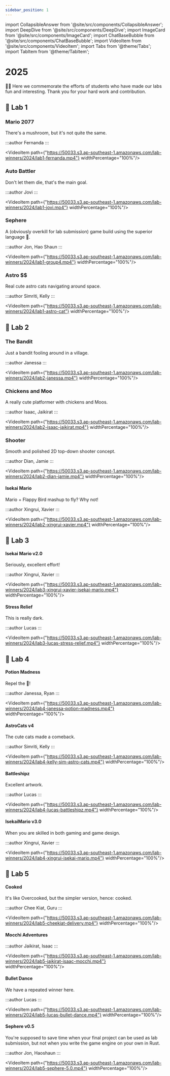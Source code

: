 ```yaml
---
sidebar_position: 1
---
```


import CollapsibleAnswer from '@site/src/components/CollapsibleAnswer';
import DeepDive from '@site/src/components/DeepDive';
import ImageCard from '@site/src/components/ImageCard';
import ChatBaseBubble from '@site/src/components/ChatBaseBubble';
import VideoItem from '@site/src/components/VideoItem';
import Tabs from '@theme/Tabs';
import TabItem from '@theme/TabItem';

# 2025

🎉🍾 Here we commemorate the efforts of students who have made our labs fun and interesting. Thank you for your hard work and contribution.

## 🥇 Lab 1

### Mario 2077

There's a mushroom, but it's not quite the same.

:::author
Fernanda
:::

<VideoItem path={"https://50033.s3.ap-southeast-1.amazonaws.com/lab-winners/2024/lab1-fernanda.mp4"} widthPercentage="100%"/>

### Auto Battler

Don't let them die, that's the main goal.

:::author
Jovi
:::

<VideoItem path={"https://50033.s3.ap-southeast-1.amazonaws.com/lab-winners/2024/lab1-jovi.mp4"} widthPercentage="100%"/>

### Sephere

A (obviously overkill for lab submission) game build using the superior language 🦀.

:::author
Jon, Hao Shaun
:::

<VideoItem path={"https://50033.s3.ap-southeast-1.amazonaws.com/lab-winners/2024/lab1-group4.mp4"} widthPercentage="100%"/>

### Astro $$

Real cute astro cats navigating around space.

:::author
Simriti, Kelly
:::

<VideoItem path={"https://50033.s3.ap-southeast-1.amazonaws.com/lab-winners/2024/lab1-astro-cat"} widthPercentage="100%"/>

## 🥇 Lab 2

### The Bandit

Just a bandit fooling around in a village.

:::author
Janessa
:::

<VideoItem path={"https://50033.s3.ap-southeast-1.amazonaws.com/lab-winners/2024/lab2-janessa.mp4"} widthPercentage="100%"/>

### Chickens and Moo

A really cute platformer with chickens and Moos.

:::author
Isaac, Jaikirat
:::

<VideoItem path={"https://50033.s3.ap-southeast-1.amazonaws.com/lab-winners/2024/lab2-isaac-jaikirat.mp4"} widthPercentage="100%"/>

### Shooter

Smooth and polished 2D top-down shooter concept.

:::author
Dian, Jamie
:::

<VideoItem path={"https://50033.s3.ap-southeast-1.amazonaws.com/lab-winners/2024/lab2-dian-jamie.mp4"} widthPercentage="100%"/>

#### Isekai Mario

Mario + Flappy Bird mashup to fly? Why not!

:::author
Xingrui, Xavier
:::

<VideoItem path={"https://50033.s3.ap-southeast-1.amazonaws.com/lab-winners/2024/lab2-xingrui-xavier.mp4"} widthPercentage="100%"/>

## 🥇 Lab 3

#### Isekai Mario v2.0

Seriously, excellent effort!

:::author
Xingrui, Xavier
:::

<VideoItem path={"https://50033.s3.ap-southeast-1.amazonaws.com/lab-winners/2024/lab3-xingrui-xavier-isekai-mario.mp4"} widthPercentage="100%"/>

#### Stress Relief

This is really dark.

:::author
Lucas
:::

<VideoItem path={"https://50033.s3.ap-southeast-1.amazonaws.com/lab-winners/2024/lab3-lucas-stress-relief.mp4"} widthPercentage="100%"/>

## 🥇 Lab 4

#### Potion Madness

Repel the 💩!

:::author
Janessa, Ryan
:::

<VideoItem path={"https://50033.s3.ap-southeast-1.amazonaws.com/lab-winners/2024/lab4-janessa-potion-madness.mp4"} widthPercentage="100%"/>

#### AstroCats v4

The cute cats made a comeback.

:::author
Simriti, Kelly
:::

<VideoItem path={"https://50033.s3.ap-southeast-1.amazonaws.com/lab-winners/2024/lab4-kelly-sim-astro-cats.mp4"} widthPercentage="100%"/>

#### Battleshipz

Excellent artwork.

:::author
Lucas
:::

<VideoItem path={"https://50033.s3.ap-southeast-1.amazonaws.com/lab-winners/2024/lab4-lucas-battleshipz.mp4"} widthPercentage="100%"/>

#### IsekaiMario v3.0

When you are skilled in both gaming and game design.

:::author
Xingrui, Xavier
:::

<VideoItem path={"https://50033.s3.ap-southeast-1.amazonaws.com/lab-winners/2024/lab4-xingrui-isekai-mario.mp4"} widthPercentage="100%"/>

## 🥇 Lab 5

#### Cooked

It's like Overcooked, but the simpler version, hence: cooked.

:::author
Chee Kiat, Guru
:::

<VideoItem path={"https://50033.s3.ap-southeast-1.amazonaws.com/lab-winners/2024/lab5-cheekiat-delivery.mp4"} widthPercentage="100%"/>

#### Mocchi Adventures

:::author
Jaikirat, Isaac
:::

<VideoItem path={"https://50033.s3.ap-southeast-1.amazonaws.com/lab-winners/2024/lab5-jaikirat-isaac-mocchi.mp4"} widthPercentage="100%"/>

#### Bullet Dance

We have a repeated winner here.

:::author
Lucas
:::

<VideoItem path={"https://50033.s3.ap-southeast-1.amazonaws.com/lab-winners/2024/lab5-lucas-bullet-dance.mp4"} widthPercentage="100%"/>

#### Sephere v0.5

You're supposed to save time when your final project can be used as lab submission, but not when you write the game engine on your own in Rust.

:::author
Jon, Haoshaun
:::

<VideoItem path={"https://50033.s3.ap-southeast-1.amazonaws.com/lab-winners/2024/lab5-sephere-5.0.mp4"} widthPercentage="100%"/>
